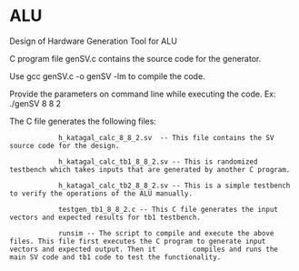 # ALU
Design of Hardware Generation Tool for ALU

C program file genSV.c contains the source code for the generator.

Use gcc genSV.c -o genSV -lm to compile the code.

Provide the parameters on command line while executing the code.
Ex: ./genSV 8 8 2

The C file generates the following files:

				h_katagal_calc_8_8_2.sv  -- This file contains the SV source code for the design.
				
				h_katagal_calc_tb1_8_8_2.sv -- This is randomized testbench which takes inputs that are generated by another C program.
				
				h_katagal_calc_tb2_8_8_2.sv -- This is a simple testbench to verify the operations of the ALU manually.
				
				testgen_tb1_8_8_2.c -- This C file generates the input vectors and expected results for tb1 testbench.
				
				runsim -- The script to compile and execute the above files. This file first executes the C program to generate input vectors and expected output. Then it 		   compiles and runs the main SV code and tb1 code to test the functionality.
				

